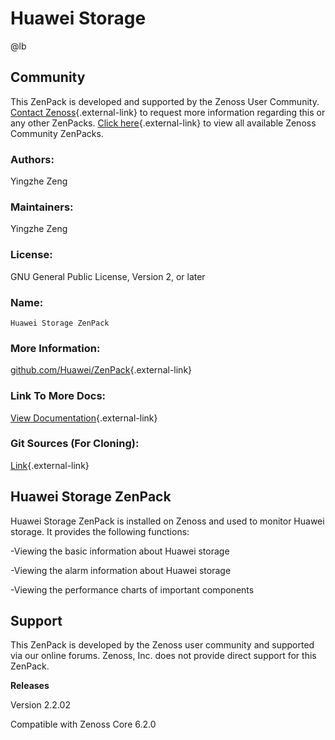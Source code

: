 # Huawei Storage

@lb[](img/zenpack-huawei-zenpack.png)

## Community

This ZenPack is developed and supported by the Zenoss User Community.
[Contact Zenoss](https://tryit.zenoss.com/zenpack-contact/){.external-link} to
request more information regarding this or any other ZenPacks. [Click here](https://zenoss.com/product/zenpacks?f%5B0%5D=im_field_zenpack_category:1021){.external-link} to
view all available Zenoss Community ZenPacks.

### Authors:

Yingzhe Zeng

### Maintainers:

Yingzhe Zeng

### License:

GNU General Public License, Version 2, or later

### Name:

    Huawei Storage ZenPack

### More Information:

 [github.com/Huawei/ZenPack](https://github.com/Huawei/ZenPack){.external-link}

### Link To More Docs:

[View Documentation](https://github.com/Huawei/ZenPack){.external-link}

### Git Sources (For Cloning):

[Link](https://github.com/Huawei/ZenPack){.external-link}

## Huawei Storage ZenPack

Huawei Storage ZenPack is installed on Zenoss and used to monitor Huawei
storage. It provides the following functions:

-Viewing the basic information about Huawei storage

-Viewing the alarm information about Huawei storage

-Viewing the performance charts of important components

## Support

This ZenPack is developed by the Zenoss user community and supported via
our online forums. Zenoss, Inc. does not provide direct support for this
ZenPack.

**Releases**

Version 2.2.02

Compatible with Zenoss Core 6.2.0


